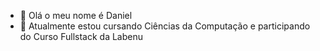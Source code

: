 - 👋 Olá o meu nome é Daniel
- 🧡 Atualmente estou cursando Ciências da Computação e participando do Curso Fullstack da Labenu 


<!---
devoliveira61/devoliveira61 is a ✨ special ✨ repository because its `README.md` (this file) appears on your GitHub profile.
You can click the Preview link to take a look at your changes.
--->
